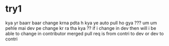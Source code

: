 # try1
kya yr baarr baar change krna pdta h
kya ye auto pull ho gya ???
um um pehle mai dev pe change kr ra tha kya ??
if i change in dev then will i be able to change in contributor
merged pull req is from contri to dev or dev to contri
